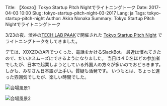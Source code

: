 Title: 【Xoxzo】Tokyo Startup Pitch Nightでライトニングトーク
Date: 2017-04-03 10:00
Slug: tokyo-startup-pitch-night-03-2017
Lang: ja
Tags: tokyo-startup-pitch-night
Author: Akira Nonaka
Summary: Tokyo Startup Pitch Nightでライトニングトーク

3/23の夜、渋谷の[TECH LAB PAAK](http://techlabpaak.com)で開催された 
[Tokyo Startup Pitch Night](https://www.meetup.com/ja-JP/Tokyo-Startup-Engineering/events/238048528/)
でライトニングトークをしてきました。

デモは、XOXZOのAPIでつくった、電話をかけるSlackBot。
最近は慣れてきたので、だいぶスムーズにできるようになりました。
当日は４０名ほどの参加者でしたが、日本で起業しようとしている外国人の方々が多いのでおどろきます。
しかも、みなさん日本語が上手い。質疑も活発です。
いつもとは、ちょっと違った雰囲気でしたが、楽しい時間でした。

![会場風景1]({filename}/images/tokyo-startup-pitch-night/600_459381579.jpeg)

![会場風景2]({filename}/images/tokyo-startup-pitch-night/600_459381584.jpeg)